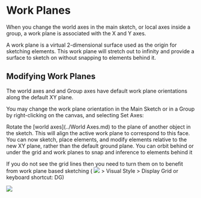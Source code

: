 # Work Planes
 

When you change the world axes in the main sketch, or local axes inside a group, a work plane is associated with the X and Y axes. 

A work plane is a virtual 2-dimensional surface used as the origin for sketching elements. This work plane will stretch out to infinity and provide a surface to sketch on without snapping to elements behind it.

## Modifying Work Planes

The world axes and and Group axes have default work plane orientations along the default XY plane.

You may change the work plane orientation in the Main Sketch or in a Group by right-clicking on the canvas, and selecting Set Axes:

Rotate the [world axes](../World Axes.md) to the plane of another object in the sketch. This will align the active work plane to correspond to this face. You can now sketch, place elements, and modify elements relative to the new XY plane, rather than the default ground plane. You can orbit behind or under the grid and work planes to snap and inference to elements behind it

If you do not see the grid lines then you need to turn them on to benefit from work plane based sketching ( ![](Images/GUID-F12CB419-C270-4B9C-B3C9-5E5B4099B168-low.png) > Visual Style > Display Grid or keyboard shortcut: DG)

![](Images/GUID-CCDC46EF-8523-430C-8B6E-074D6D5236E1-low.gif)
